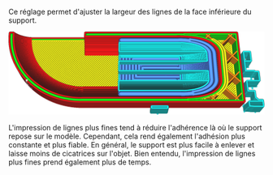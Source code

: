 Ce réglage permet d'ajuster la largeur des lignes de la face inférieure du support.

![Le plancher du support (bleu plus foncé) est imprimé avec des lignes plus larges que le reste du support](../../../articles/images/support_bottom_line_width.png)

L'impression de lignes plus fines tend à réduire l'adhérence là où le support repose sur le modèle. Cependant, cela rend également l'adhésion plus constante et plus fiable. En général, le support est plus facile à enlever et laisse moins de cicatrices sur l'objet. Bien entendu, l'impression de lignes plus fines prend également plus de temps.
